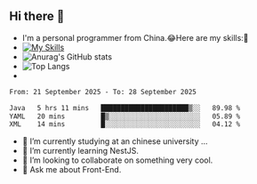 ## Hi there 👋
- I'm a personal programmer from China.😂Here are my skills:🤔
- [![My Skills](https://skillicons.dev/icons?i=js,html,css,vue,typescript,java,golang)](https://skillicons.dev)
- ![Anurag's GitHub stats](https://github-readme-stats.vercel.app/api?username=FluffyChi-Xing&count_private=true&show_icons=true&theme=radical)
- ![Top Langs](https://github-readme-stats.vercel.app/api/top-langs/?username=FluffyChi-Xing)
- <!--START_SECTION:waka-->

```txt
From: 21 September 2025 - To: 28 September 2025

Java   5 hrs 11 mins   ██████████████████████▒░░   89.98 %
YAML   20 mins         █▒░░░░░░░░░░░░░░░░░░░░░░░   05.89 %
XML    14 mins         █░░░░░░░░░░░░░░░░░░░░░░░░   04.12 %
```

<!--END_SECTION:waka-->
- 🔭 I’m currently studying at an chinese university ...
- 🌱 I’m currently learning NestJS.
- 👯 I’m looking to collaborate on something very cool.
- 💬 Ask me about Front-End.
